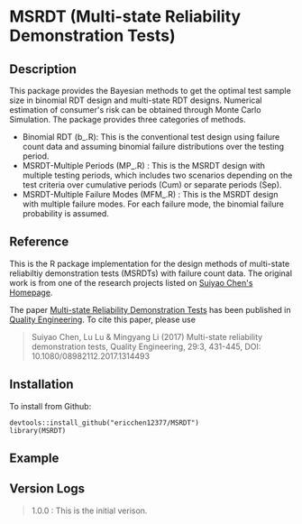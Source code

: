 # MSRDT (Multi-state Reliability Demonstration Tests)
## Description
This package provides the Bayesian methods to get the optimal test sample size in binomial RDT design and multi-state RDT designs. Numerical estimation of consumer's risk can be obtained through Monte Carlo Simulation. The package provides three categories of methods.
* Binomial RDT (b_.R): This is the conventional test design using failure count data and assuming binomial failure distributions over the testing period.
* MSRDT-Multiple Periods (MP_.R) : This is the MSRDT design with multiple testing periods, which includes two scenarios depending on the test criteria over cumulative periods (Cum) or separate periods (Sep). 
* MSRDT-Multiple Failure Modes (MFM_.R) : This is the MSRDT design with multiple failure modes. For each failure mode, the binomial failure probability is assumed.
## Reference
This is the R package implementation for the design methods of multi-state reliabiltiy demonstration tests (MSRDTs) with failure count data. The original work is from one of the research projects listed on [Suiyao Chen's Homepage](https://sites.google.com/mail.usf.edu/suiyaochen-professional/publication?authuser=0). 

The paper [Multi-state Reliability Demonstration Tests](https://www.researchgate.net/publication/315955046_Multi-State_Reliability_Demonstration_Tests) has been published in [Quality Engineering](https://www.tandfonline.com/eprint/6aSdzucbThJSnxZMZira/full). To cite this paper, please use 
> Suiyao Chen, Lu Lu & Mingyang Li (2017) Multi-state reliability demonstration tests, Quality Engineering, 29:3, 431-445, DOI: 10.1080/08982112.2017.1314493
## Installation
To install from Github:
```
devtools::install_github("ericchen12377/MSRDT")
library(MSRDT)
```
## Example
## Version Logs
> 1.0.0 : This is the initial verison.
